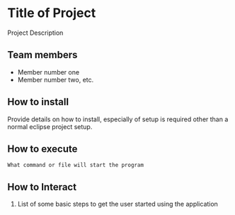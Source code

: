 # Title of Project

Project Description

## Team members
- Member number one
- Member number two, etc.

## How to install
Provide details on how to install, especially of setup is required other than a normal eclipse project setup.

## How to execute
`What command or file will start the program`


## How to Interact
1. List of some basic steps to get the user started using the application

